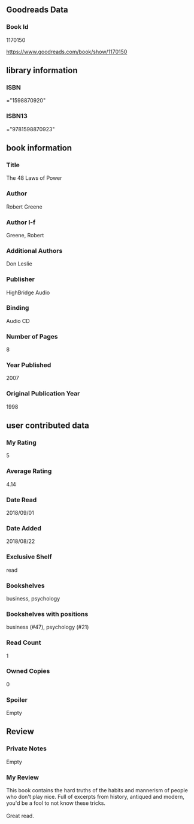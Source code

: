 <!-- This template shows how to bulk convert all columns of data into one markdown file -->
<!-- caveat: substitution key matches column headers from default export. You will get a KeyError if there's a mismatch -->

## Goodreads Data

### Book Id 

1170150

https://www.goodreads.com/book/show/1170150

## library information

### ISBN 
="1598870920"

### ISBN13 
="9781598870923"

## book information

### Title
The 48 Laws of Power

### Author 
Robert Greene

### Author l-f 
Greene, Robert

### Additional Authors
Don Leslie

### Publisher 
HighBridge Audio

### Binding
Audio CD

### Number of Pages
8

### Year Published
2007

### Original Publication Year 
1998

## user contributed data

### My Rating
5

### Average Rating
4.14

### Date Read
2018/09/01

### Date Added
2018/08/22

### Exclusive Shelf
read

### Bookshelves
business, psychology

### Bookshelves with positions
business (#47), psychology (#21)

### Read Count
1

### Owned Copies
0

### Spoiler 
Empty

## Review

### Private Notes
Empty

### My Review
This book contains the hard truths of the habits and mannerism of people who don't play nice. Full of excerpts from history, antiqued and modern, you'd be a fool to not know these tricks.<br/><br/>Great read.